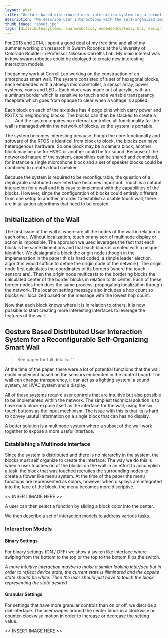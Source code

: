 ```yaml
---
layout: post
title: "Gesture based distributed user interaction system for a reconfigurable self-organizing smart wall"
description: "We describe user interactions with the self-organized amorphous wall, a modular, fully distributed system of computational building blocks that communicate locally for creatingsmart surfaces and functional room dividers.  We describe a menu  and  a  widget-based  approach  in  which  functions  are color-coded and can be selected by dragging them from module to module on the surface of the wall. We also propose an on-off switch gesture and a dial gesture each spanning multiple units as canonical input mechanisms that are realized in a fully distributed way."
thumb_image: "about.jpg"
tags: [distributedsystems, swarmrobotics, embeddedsystems, hci, design]
---
```


For 2013 and 2014, I spent a good deal of my free time and all of my summer working on research in Swarm Robotics at the University of Colorado Boulder in Professor Nikolaus Correll's Lab. 
My main interest was in how swarm robotics could be deployed to create new interesting interaction models. 

I began my work at Correll Lab working on the construction of an amorphous smart wall. The system consisted of a set of hexagonal blocks, each embedded with a atmega microcontroller, a sensor array, power systems, coms and LEDs. Each block was made out of acrylic, with an aluminum border which is sensitive to touch and a variable transparancy faceplate which goes from opaque to clear when a voltage is applied. 

Each block on each of the six sides has 4 pogo pins which carry power and RX/TX to neighboring blocks. The blocks can then be stacked to create a .......
And the system requires no external controller, all functionality for the wall is managed within the network of blocks, so the system is portable.

The system becomes interesting because though the core functionalty and software of the RTOS is identical from block to block, the blocks can have heterogenous hardware. So one block may be a camera block, another block may be use for HVAC or another could be for sound. Because of the networked nature of the system, capablities can be shared and combined, for instance a single microphone block and a set of speaker blocks could be combined to create a loud speaker. 

Because the system is required to be reconfigurable, the question of a deployable distributed user interface becomes important. Touch is a natural interaction for a wall and it is easy to implement with the capablilites of the blocks. However, since the configuration of blocks could entirely different from one setup to another, in order to establish a usable touch wall, there are initalization algorithms that need to be created. 

## Initialization of the Wall

The first issue of the wall is where are all the nodes of the wall in relation to each other. Without localization, touch or any sort of multinode display or action is impossible. The approach we used leverages the fact that each block is the same dimentions and that each block is created with a unique identifier. We desiagnate a block the origin node (though in the implemenation in the paper this is hard coded, a simple leader election algorithm would suffice to define the origin node of the network). The origin node first calculates the coordinates of its borders (where the touch sensors are). Then the origin node multicasts to the bordering blocks the calculated center of the border blocks in relation to its center. Each of these border nodes then does the same process, propogating localization through the network. The location setting message also includes a hop count so blocks will localized based on the message with the lowest hop count. 

Now that each block knows where it is in relation to others, it is now possible to start creating more interesting interfaces to leverage the features of the wall. 

## Gesture Based Distributed User Interaction System for a Reconfigurable Self-Organizing Smart Wall

> See paper for full details: ""

At the time of the paper, there were a lot of potential functions that the wall could implement based on the sensors embedded in the control board. The wall can change transparency, it can act as a lighting system, a sound system, an HVAC system and a display.

All of these systems require user controls that are intuitive but also possible to be implemented within the network. The simplest technical solution is to have each block expose itself as the interface for the wall, using the six touch buttons as the input mechinism. The issue with this is that its is hard to convey usuful information on a single block that can has no display. 

A better solution is a multinode system where a subset of the wall work together to expose a more useful interface.

### Establishing a Multinode Interface 

Since the system is distributed and there is no hierarchy in the system, the blocks must self organize to create the interface. The way we do this is when a user touches on of the blocks on the wall in an effort to accomplish a task, the block that was touched recruites the surrounding nodes to create a flower like menu system. At the time of the paper the menu functions are reprensented as colors, however when displays are integrated into the face of the block, the menu becomes more discriptive. 

<< INSERT IMAGE HERE >>

A user can then select a function by sliding a block color into the center. 

We then describe a set of interaction models to address various tasks. 

### Interaction Models 

#### Binary Settings 

For binary settings (ON / OFF) we show a switch like interface where swiping from the bottom to the top or the top to the bottom flips the switch. 

*A more intuitive interaction maybe to make a similar looking interface but in order to reflect device state, the current state is illiminated and the oppsite state should be white. Then the user should just have to touch the block representing the state desired*

#### Granular Settings

For settings that have more granular controls than on or off, we discribe a dial interface. The user swipes around the center block in a clockwise or counter-clockwise motion in order to increase or decrease the setting value.

<< INSERT IMAGE HERE >>